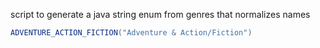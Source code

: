 script to generate a java string enum from genres that normalizes names
```java
ADVENTURE_ACTION_FICTION("Adventure & Action/Fiction")
```
